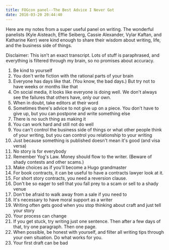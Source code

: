 ```yaml
---
title: FOGcon panel--The Best Advice I Never Got
date: 2016-03-20 20:44:40
---
```


Here are my notes from a super useful panel on writing. The wonderful panelists (Kyle Aisteach, Effie Seiberg, Cassie Alexander, Vylar Kaftan, and Katharine Kerr) were kind enough to share their wisdom about writing, life, and the business side of things.

Disclaimer: This isn't an exact transcript. Lots of stuff is paraphrased, and everything is filtered through my brain, so no promises about accuracy.

1. Be kind to yourself
2. You don't write fiction with the rational parts of your brain
3. Everyone has days like that. (You know, the bad days.) But try not to have weeks or months like that
4. On social media, it looks like everyone is doing well. We don't always see the failures that others have, only our own.
5. When in doubt, take editors at their word
6. Sometimes there's advice to not give up on a piece. You don't have to give up, but you can postpone and write something else
7. There is no such thing as making it
8. You can work hard and still not do well
9. You can't control the business side of things or what other people think of your writing, but you can control you relationship to your writing
10. Just because something is published doesn't mean it's good (and visa versa)
11. No story is for everybody
12. Remember Yog's Law. Money should flow to the writer. (Beware of shady contests and other scams.)
13. Make choices as if you'll become a Hugo grandmaster
14. For book contracts, it can be useful to have a contracts lawyer look at it.
15. For short story contracts, you need a reversion clause. 
16. Don't be so eager to sell that you fall prey to a scam or sell to a shady venue
17. Don't be afraid to walk away from a sale if you need to
18. It's necessary to have moral support as a writer
19. Writing often gets good when you stop thinking about craft and just tell your story
20. Your process can change
21. If you get stuck, try writing just one sentence. Then after a few days of that, try one paragraph. Then one page.
22. When possible, be honest with yourself, and filter all writing tips through your own situation. Do what works for you.
23. Your first draft can be bad
